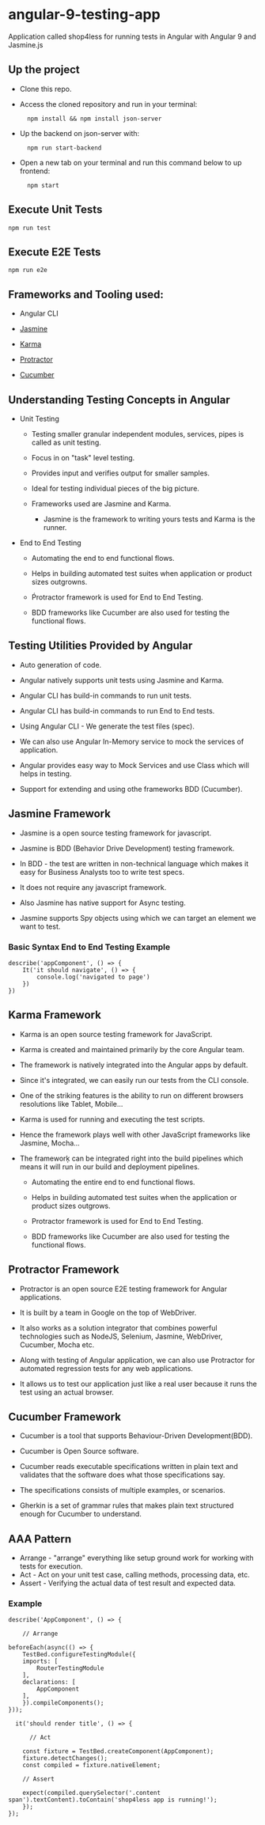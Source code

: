 # angular-9-testing-app
Application called shop4less for running tests in Angular with Angular 9 and Jasmine.js

## Up the project

- Clone this repo.

- Access the cloned repository and run in your terminal: 

        npm install && npm install json-server

- Up the backend on json-server with:

        npm run start-backend

- Open a new tab on your terminal and run this command below to up frontend:

        npm start

## Execute Unit Tests

    npm run test

## Execute E2E Tests

    npm run e2e
## Frameworks and Tooling used:


- Angular CLI 

- [Jasmine](#Jasmine-Framework)

- [Karma](#Karma-Framework)

- [Protractor](#Protractor-Framework)

- [Cucumber](#Cucumber-Framework)

## Understanding Testing Concepts in Angular 
- Unit Testing

    - Testing smaller granular independent modules, services, pipes is called as unit testing.

    - Focus in on "task" level testing.
    - Provides input and verifies output for smaller samples.

    - Ideal for testing individual pieces of the big picture.

    - Frameworks used are Jasmine and Karma. 
        - Jasmine is the framework to writing yours tests and Karma is the runner.


- End to End Testing

    - Automating the end to end functional flows.

    - Helps in building automated test suites when application or product sizes outgrowns.

    - Ṕrotractor framework is used for End to End Testing.

    - BDD frameworks like Cucumber are also used for testing the functional flows.


## Testing Utilities Provided by Angular

- Auto generation of code.

- Angular natively supports unit tests using Jasmine and Karma.

- Angular CLI has build-in commands to run unit tests.

- Angular CLI has build-in commands to run End to End tests.

- Using Angular CLI - We generate the test files (spec).

- We can also use Angular In-Memory service to mock the services of application.

- Angular provides easy way to Mock Services and use Class which will helps in testing.

- Support for extending and using othe frameworks BDD (Cucumber).

## Jasmine Framework

- Jasmine is a open source testing framework for javascript.

- Jasmine is BDD (Behavior Drive Development) testing framework.

- In BDD - the test are written in non-technical language which makes it easy for Business Analysts too to write test specs.

- It does not require any javascript framework.
- Also Jasmine has native support for Async testing.

- Jasmine supports Spy objects using which we can target an element we want to test.

### Basic Syntax End to End Testing Example

    describe('appComponent', () => {
        It('it should navigate', () => {
            console.log('navigated to page')
        })
    })


## Karma Framework

- Karma is an open source testing framework for JavaScript.

- Karma is created and maintained primarily by the core Angular team.

- The framework is natively integrated into the Angular apps by default.

- Since it's integrated, we can easily run our tests from the CLI console.

- One of the striking features is the ability to run on different browsers resolutions like Tablet, Mobile...

- Karma is used for running and executing the test scripts.

- Hence the framework plays well with other JavaScript frameworks like Jasmine, Mocha...

- The frameworķ can be integrated right into the build pipelines which means it will run in
our build and deployment pipelines.

    - Automating the entire end to end functional flows.

    - Helps in building automated test suites when the application or product sizes outgrows.

    - Protractor framework is used for End to End Testing.

    - BDD frameworks like Cucumber are also used for testing the functional flows.

## Protractor Framework

- Protractor is an open source E2E testing framework for Angular applications.

- It is built by a team in Google on the top of WebDriver.

- It also works as a solution integrator that combines powerful technologies such as
NodeJS, Selenium, Jasmine, WebDriver, Cucumber, Mocha etc.

- Along with testing of Angular application, we can also use Protractor for automated
regression tests for any web applications.

- It allows us to test our application just like a real user because it runs the test using an actual browser.

## Cucumber Framework

- Cucumber is a tool that supports Behaviour-Driven Development(BDD).

- Cucumber is Open Source software.

- Cucumber reads executable specifications written in plain text and validates that the
software does what those specifications say.

- The specifications consists of multiple examples, or scenarios.

- Gherkin is a set of grammar rules that makes plain text structured enough for
Cucumber to understand.

## AAA Pattern
- Arrange - "arrange" everything like setup ground work for working with tests for execution.
- Act - Act on your unit test case, calling methods, processing data, etc.
- Assert - Verifying the actual data of test result and expected data.

### Example
    describe('AppComponent', () => {
        
        // Arrange

    beforeEach(async(() => {
        TestBed.configureTestingModule({
        imports: [
            RouterTestingModule
        ],
        declarations: [
            AppComponent
        ],
        }).compileComponents();
    }));

      it('should render title', () => {

          // Act

        const fixture = TestBed.createComponent(AppComponent);
        fixture.detectChanges();
        const compiled = fixture.nativeElement;

        // Assert
        
        expect(compiled.querySelector('.content span').textContent).toContain('shop4less app is running!');
        });
    });

